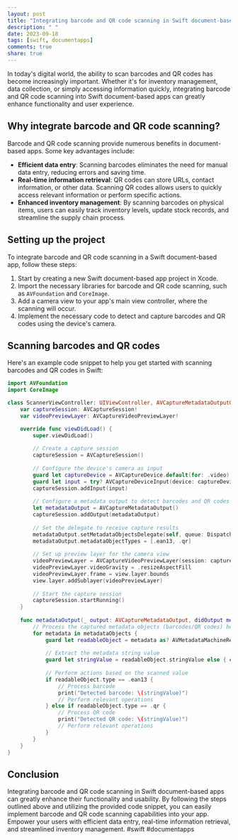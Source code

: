 ```yaml
---
layout: post
title: "Integrating barcode and QR code scanning in Swift document-based apps"
description: " "
date: 2023-09-18
tags: [swift, documentapps]
comments: true
share: true
---
```


In today's digital world, the ability to scan barcodes and QR codes has become increasingly important. Whether it's for inventory management, data collection, or simply accessing information quickly, integrating barcode and QR code scanning into Swift document-based apps can greatly enhance functionality and user experience.

## Why integrate barcode and QR code scanning?

Barcode and QR code scanning provide numerous benefits in document-based apps. Some key advantages include:

- **Efficient data entry**: Scanning barcodes eliminates the need for manual data entry, reducing errors and saving time.
- **Real-time information retrieval**: QR codes can store URLs, contact information, or other data. Scanning QR codes allows users to quickly access relevant information or perform specific actions.
- **Enhanced inventory management**: By scanning barcodes on physical items, users can easily track inventory levels, update stock records, and streamline the supply chain process.

## Setting up the project

To integrate barcode and QR code scanning in a Swift document-based app, follow these steps:

1. Start by creating a new Swift document-based app project in Xcode.
2. Import the necessary libraries for barcode and QR code scanning, such as `AVFoundation` and `CoreImage`.
3. Add a camera view to your app's main view controller, where the scanning will occur.
4. Implement the necessary code to detect and capture barcodes and QR codes using the device's camera.

## Scanning barcodes and QR codes

Here's an example code snippet to help you get started with scanning barcodes and QR codes in Swift:

```swift
import AVFoundation
import CoreImage

class ScannerViewController: UIViewController, AVCaptureMetadataOutputObjectsDelegate {
    var captureSession: AVCaptureSession!
    var videoPreviewLayer: AVCaptureVideoPreviewLayer!

    override func viewDidLoad() {
        super.viewDidLoad()
        
        // Create a capture session
        captureSession = AVCaptureSession()
        
        // Configure the device's camera as input
        guard let captureDevice = AVCaptureDevice.default(for: .video) else { return }
        guard let input = try? AVCaptureDeviceInput(device: captureDevice) else { return }
        captureSession.addInput(input)
        
        // Configure a metadata output to detect barcodes and QR codes
        let metadataOutput = AVCaptureMetadataOutput()
        captureSession.addOutput(metadataOutput)
        
        // Set the delegate to receive capture results
        metadataOutput.setMetadataObjectsDelegate(self, queue: DispatchQueue.main)
        metadataOutput.metadataObjectTypes = [.ean13, .qr]
        
        // Set up preview layer for the camera view
        videoPreviewLayer = AVCaptureVideoPreviewLayer(session: captureSession)
        videoPreviewLayer.videoGravity = .resizeAspectFill
        videoPreviewLayer.frame = view.layer.bounds
        view.layer.addSublayer(videoPreviewLayer)
        
        // Start the capture session
        captureSession.startRunning()
    }
    
    func metadataOutput(_ output: AVCaptureMetadataOutput, didOutput metadataObjects: [AVMetadataObject], from connection: AVCaptureConnection) {
        // Process the captured metadata objects (barcodes/QR codes) here
        for metadata in metadataObjects {
            guard let readableObject = metadata as? AVMetadataMachineReadableCodeObject else { continue }
            
            // Extract the metadata string value
            guard let stringValue = readableObject.stringValue else { continue }
            
            // Perform actions based on the scanned value
            if readableObject.type == .ean13 {
                // Process barcode
                print("Detected barcode: \(stringValue)")
                // Perform relevant operations
            } else if readableObject.type == .qr {
                // Process QR code
                print("Detected QR code: \(stringValue)")
                // Perform relevant operations
            }
        }
    }
}
```

## Conclusion

Integrating barcode and QR code scanning in Swift document-based apps can greatly enhance their functionality and usability. By following the steps outlined above and utilizing the provided code snippet, you can easily implement barcode and QR code scanning capabilities into your app. Empower your users with efficient data entry, real-time information retrieval, and streamlined inventory management. #swift #documentapps